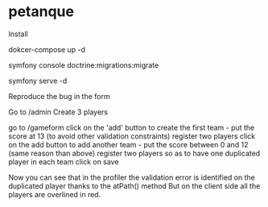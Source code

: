 # petanque 

Install

dokcer-compose up -d

symfony console doctrine:migrations:migrate

symfony serve -d



Reproduce the bug in the form

Go to /admin 
Create 3 players 

go to /gameform
click on the 'add' button to create the first team - put the score at 13 (to avoid other validation constraints)
register two players
click on the add button to add another team - put the score between 0 and 12 (same reason than above)
register two players so as to have one duplicated player in each team
click on save

Now you can see that in the profiler the validation error is identified on the duplicated player thanks to the atPath() method 
But on the client side all the players are overlined in red.


